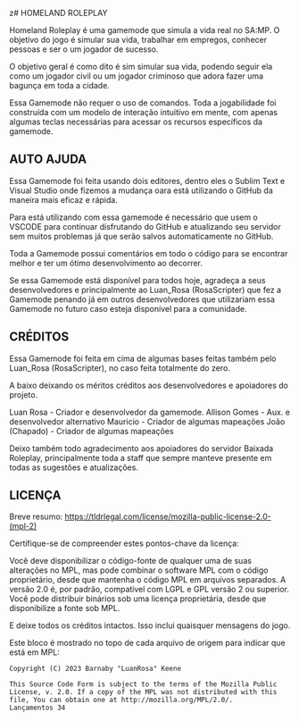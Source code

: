 z# HOMELAND ROLEPLAY 

Homeland Roleplay é uma gamemode que simula a vida real no SA:MP. O objetivo do jogo é simular sua vida, trabalhar em empregos, conhecer pessoas e ser o um jogador de sucesso.

O objetivo geral é como dito é sim simular sua vida, podendo seguir ela como um jogador civil ou um jogador criminoso que adora fazer uma bagunça em toda a cidade.

Essa Gamemode não requer o uso de comandos. Toda a jogabilidade foi construída com um modelo de interação intuitivo em mente, com apenas algumas teclas necessárias para acessar os recursos específicos da gamemode.

## AUTO AJUDA

Essa Gamemode foi feita usando dois editores, dentro eles o Sublim Text e Visual Studio onde fizemos a mudança oara está utilizando o GitHub da maneira mais eficaz e rápida.

Para está utilizando com essa gamemode é necessário que usem o VSCODE para continuar disfrutando do GitHub e atualizando seu servidor sem muitos problemas já que serão salvos automaticamente no GitHub.

Toda a Gamemode possui comentários em todo o código para se encontrar melhor e ter um ótimo desenvolvimento ao decorrer.

Se essa Gamemode está disponível para todos hoje, agradeça a seus desenvolvedores e principalmente ao Luan_Rosa (RosaScripter) que fez a Gamemode penando já em outros desenvolvedores que utilizariam essa Gamemode no futuro caso esteja disponível para a comunidade.

## CRÉDITOS

Essa Gamemode foi feita em cima de algumas bases feitas também pelo Luan_Rosa (RosaScripter), no caso feita totalmente do zero.

A baixo deixando os méritos créditos aos desenvolvedores e apoiadores do projeto.

Luan Rosa - Criador e desenvolvedor da gamemode.
Allison Gomes - Aux. e desenvolvedor alternativo
Mauricio - Criador de algumas mapeações
João (Chapado) - Criador de algumas mapeações

Deixo também todo agradecimento aos apoiadores do servidor Baixada Roleplay, principalmente toda a staff que sempre manteve presente em todas as sugestões e atualizações.

## LICENÇA 

Breve resumo: https://tldrlegal.com/license/mozilla-public-license-2.0-(mpl-2)

Certifique-se de compreender estes pontos-chave da licença:

Você deve disponibilizar o código-fonte de qualquer uma de suas alterações no MPL, mas pode combinar o software MPL com o código proprietário, desde que mantenha o código MPL em arquivos separados. A versão 2.0 é, por padrão, compatível com LGPL e GPL versão 2 ou superior. Você pode distribuir binários sob uma licença proprietária, desde que disponibilize a fonte sob MPL.

E deixe todos os créditos intactos. Isso inclui quaisquer mensagens do jogo.

Este bloco é mostrado no topo de cada arquivo de origem para indicar que está em MPL:
```
Copyright (C) 2023 Barnaby "LuanRosa" Keene

This Source Code Form is subject to the terms of the Mozilla Public
License, v. 2.0. If a copy of the MPL was not distributed with this
file, You can obtain one at http://mozilla.org/MPL/2.0/.
Lançamentos 34
